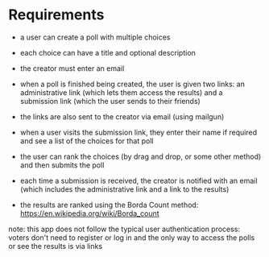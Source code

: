 # Requirements 

- a user can create a poll with multiple choices

- each choice can have a title and optional description

- the creator must enter an email

- when a poll is finished being created, the user is given two links: an administrative link (which lets them access the results) and a submission link (which the user sends to their friends)

- the links are also sent to the creator via email (using mailgun)

- when a user visits the submission link, they enter their name if required and see a list of the choices for that poll

- the user can rank the choices (by drag and drop, or some other method) and then submits the poll

- each time a submission is received, the creator is notified with an email (which includes the administrative link and a link to the results)

- the results are ranked using the Borda Count method: https://en.wikipedia.org/wiki/Borda_count

note: this app does not follow the typical user authentication process: voters don't need to register or log in and the only way to access the polls or see the results is via links
